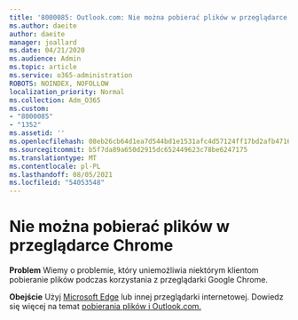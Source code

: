 ```yaml
---
title: '8000085: Outlook.com: Nie można pobierać plików w przeglądarce Chrome'
ms.author: daeite
author: daeite
manager: joallard
ms.date: 04/21/2020
ms.audience: Admin
ms.topic: article
ms.service: o365-administration
ROBOTS: NOINDEX, NOFOLLOW
localization_priority: Normal
ms.collection: Adm_O365
ms.custom:
- "8000085"
- "1352"
ms.assetid: ''
ms.openlocfilehash: 08eb26cb64d1ea7d544bd1e1531afc4d57124ff17bd2afb471686d066098ce8a
ms.sourcegitcommit: b5f7da89a650d2915dc652449623c78be6247175
ms.translationtype: MT
ms.contentlocale: pl-PL
ms.lasthandoff: 08/05/2021
ms.locfileid: "54053548"
---
```

# <a name="cant-download-files-in-chrome"></a>Nie można pobierać plików w przeglądarce Chrome

**Problem** Wiemy o problemie, który uniemożliwia niektórym klientom pobieranie plików podczas korzystania z przeglądarki Google Chrome. 

**Obejście** Użyj [Microsoft Edge](https://www.microsoft.com/windows/microsoft-edge) lub innej przeglądarki internetowej.
Dowiedz się więcej na temat [pobierania plików i Outlook.com.](https://support.office.com/article/8d7c1ea7-4e5f-44ce-bb6e-c5fcc92ba9ab?wt.mc_id=Office_Outlook_com_Alchemy)

